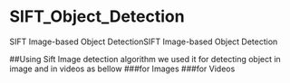 # SIFT_Object_Detection
SIFT Image-based Object DetectionSIFT Image-based Object Detection

##Using Sift Image detection algorithm we used it for detecting object in image and in videos as bellow 
###for Images 
###for Videos 
